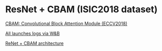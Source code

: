 # ResNet + CBAM (ISIC2018 dataset)
[CBAM: Convolutional Block Attention Module (ECCV2018)](http://openaccess.thecvf.com/content_ECCV_2018/html/Sanghyun_Woo_Convolutional_Block_Attention_ECCV_2018_paper.html)

[All launches logs via W&B](https://wandb.ai/komour)

[ReNet + CBAM architecture](https://miro.com/app/board/o9J_laaEDS4=/)

